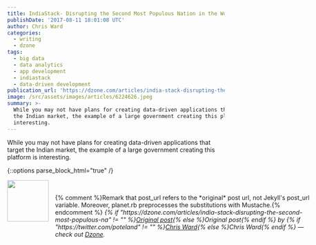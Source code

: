 ```yaml
---
title: IndiaStack- Disrupting the Second Most Populous Nation in the World
publishDate: '2017-08-11 18:01:08 UTC'
author: Chris Ward
categories:
  - writing
  - dzone
tags:
  - big data
  - data analytics
  - app development
  - indiastack
  - data-driven development
publication_url: 'https://dzone.com/articles/india-stack-disrupting-the-second-most-populous-na'
image: /src/assets/images/articles/6224626.jpeg
summary: >-
  While you may not have plans for creating data-driven applications that target
  the Indian market, the example of a large government creating this platform is
  interesting.
---
```

While you may not have plans for creating data-driven applications that target the Indian market, the example of a large government creating this platform is interesting.


{::options parse_block_html="true" /}
<div class="author">
   <img src="https://www.rss-specifications.com/rss-spec-rss.gif" style="width: 96px; height: 96;">
   <span style="position: absolute; padding: 32px 15px;">{% comment %}Remark that post_url refers to the *original* post url, not Jekyll's post_url variable. Moreover, planet.rb preprocesses the substitutions with Mustache.{% endcomment %}
      <i>{% if "https://dzone.com/articles/india-stack-disrupting-the-second-most-populous-na" != "" %}<a href="https://dzone.com/articles/india-stack-disrupting-the-second-most-populous-na">Original post</a>{% else %}Original post{% endif %} by {% if "https://twitter.com/poteland" != "" %}<a href="https://twitter.com/poteland">Chris Ward</a>{% else %}Chris Ward{% endif %} &mdash; check out <a href="https://dzone.com">Dzone</a>.</i>
  </span>
</div>
